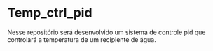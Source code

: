 # Temp_ctrl_pid

Nesse repositório será desenvolvido um sistema de controle pid que controlará a temperatura de um recipiente de água.

